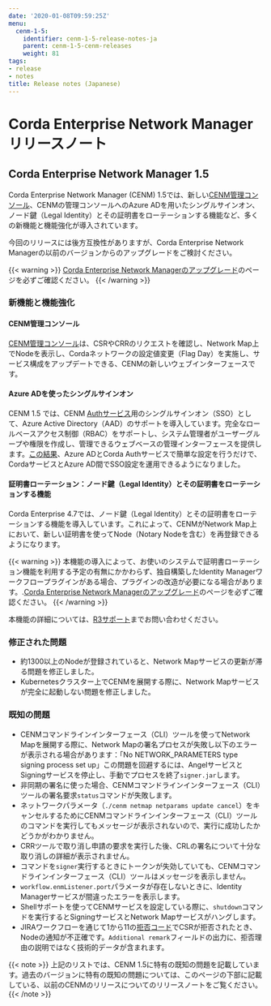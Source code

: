```yaml
---
date: '2020-01-08T09:59:25Z'
menu:
  cenm-1-5:
    identifier: cenm-1-5-release-notes-ja
    parent: cenm-1-5-cenm-releases
    weight: 81
tags:
- release
- notes
title: Release notes (Japanese)
---
```



# Corda Enterprise Network Managerリリースノート

## Corda Enterprise Network Manager 1.5

Corda Enterprise Network Manager (CENM) 1.5では、新しい[CENM管理コンソール](cenm-console.md)、CENMの管理コンソールへのAzure ADを用いたシングルサインオン、ノード鍵（Legal Identity）とその証明書をローテーションする機能など、多くの新機能と機能強化が導入されています。

今回のリリースには後方互換性がありますが、Corda Enterprise Network Managerの以前のバージョンからのアップグレードをご検討ください。

{{< warning >}}
[Corda Enterprise Network Managerのアップグレード](upgrade-notes.md)のページを必ずご確認ください。
{{< /warning >}}

### 新機能と機能強化

#### CENM管理コンソール

[CENM管理コンソール](cenm-console.md)は、CSRやCRRのリクエストを確認し、Network Map上でNodeを表示し、Cordaネットワークの設定値変更（Flag Day）を実施し、サービス構成をアップデートできる、CENMの新しいウェブインターフェースです。

#### Azure ADを使ったシングルサインオン

CENM 1.5 では、CENM [Authサービス](../../corda-enterprise/4.7/node/auth-service.md)用のシングルサインオン（SSO）として、Azure Active Directory（AAD）のサポートを導入しています。完全なロールベースアクセス制御（RBAC）をサポートし、システム管理者がユーザーグループや権限を作成し、管理できるウェブベースの管理インターフェースを提供します。[この結果](../../corda-enterprise/4.7/node/azure-ad-sso)、Azure ADとCorda Authサービスで簡単な設定を行うだけで、CordaサービスとAzure AD間でSSO設定を運用できるようになりました。

#### 証明書ローテーション：ノード鍵（Legal Identity）とその証明書をローテーションする機能

Corda Enterprise 4.7では、ノード鍵（Legal Identity）とその証明書をローテーションする機能を導入しています。これによって、CENMがNetwork Map上において、新しい証明書を使ってNode（Notary Nodeを含む）を再登録できるようになります。

{{< warning >}}
本機能の導入によって、お使いのシステムで証明書ローテーション機能を利用する予定の有無にかかわらず、独自構築したIdentity Managerワークフロープラグインがある場合、プラグインの改造が必要になる場合があります。.[Corda Enterprise Network Managerのアップグレード](upgrade-notes.md)のページを必ずご確認ください。
{{< /warning >}}

本機能の詳細については、[R3サポート](https://www.r3.com/support/)までお問い合わせください。

### 修正された問題

* 約1300以上のNodeが登録されていると、Network Mapサービスの更新が滞る問題を修正しました。
* Kubernetesクラスター上でCENMを展開する際に、Network Mapサービスが完全に起動しない問題を修正しました。

### 既知の問題

* CENMコマンドラインインターフェース（CLI）ツールを使ってNetwork Mapを展開する際に、Network Mapの署名プロセスが失敗し以下のエラーが表示される場合があります：「No NETWORK\_PARAMETERS type signing process set up」この問題を回避するには、AngelサービスとSigningサービスを停止し、手動でプロセスを終了`signer.jar`します。
* 非同期の署名に使った場合、CENMコマンドラインインターフェース（CLI）ツールの署名要求`status`コマンドが失敗します。
* ネットワークパラメータ（`./cenm netmap netparams update cancel`）をキャンセルするためにCENMコマンドラインインターフェース（CLI）ツールのコマンドを実行してもメッセージが表示されないので、実行に成功したかどうかがわかりません。
* CRRツールで取り消し申請の要求を実行した後、CRLの署名について十分な取り消しの詳細が表示されません。
* コマンドを`signer`実行するときにトークンが失効していても、CENMコマンドラインインターフェース（CLI）ツールはメッセージを表示しません。
* `workflow.enmListener.port`パラメータが存在しないときに、Identity Managerサービスが間違ったエラーを表示します。
* Shellサポートを使ってCENMサービスを設定している際に、`shutdown`コマンドを実行するとSigningサービスとNetwork Mapサービスがハングします。
* JIRAワークフローを通じて1から11の[拒否コード](workflow.md#certificate-signing-request-rejection-reasons)でCSRが拒否されたとき、Nodeの通知が不正確です。`Additional remark`フィールドの出力に、拒否理由の説明ではなく技術的データが含まれます。

{{< note >}}
上記のリストでは、CENM 1.5に特有の既知の問題を記載しています。過去のバージョンに特有の既知の問題については、このページの下部に記載している、以前のCENMのリリースについてのリリースノートをご覧ください。
{{< /note >}}
